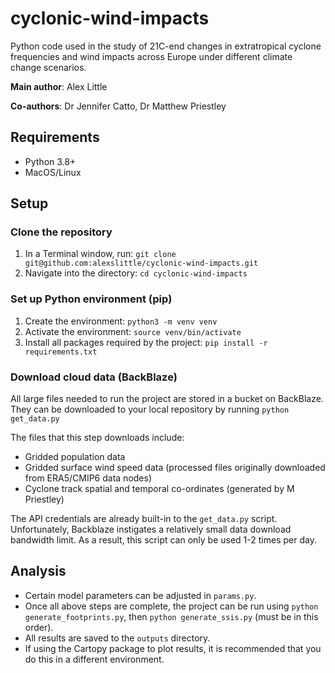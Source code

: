 # cyclonic-wind-impacts
Python code used in the study of 21C-end changes in extratropical cyclone frequencies and wind impacts across Europe under different climate change scenarios.

**Main author**: Alex Little

**Co-authors**: Dr Jennifer Catto, Dr Matthew Priestley

## Requirements
- Python 3.8+
- MacOS/Linux

## Setup

### Clone the repository
1. In a Terminal window, run: `git clone git@github.com:alexslittle/cyclonic-wind-impacts.git`
2. Navigate into the directory: `cd cyclonic-wind-impacts`

### Set up Python environment (pip)
1. Create the environment: `python3 -m venv venv`
2. Activate the environment: `source venv/bin/activate`
3. Install all packages required by the project: `pip install -r requirements.txt`

### Download cloud data (BackBlaze)

All large files needed to run the project are stored in a bucket on BackBlaze.
They can be downloaded to your local repository by running `python get_data.py`

The files that this step downloads include:
- Gridded population data
- Gridded surface wind speed data (processed files originally downloaded from ERA5/CMIP6 data nodes)
- Cyclone track spatial and temporal co-ordinates (generated by M Priestley)

The API credentials are already built-in to the `get_data.py` script. 
Unfortunately, Backblaze instigates a relatively small data download bandwidth limit.
As a result, this script can only be used 1-2 times per day.

## Analysis
- Certain model parameters can be adjusted in `params.py`.
- Once all above steps are complete, the project can be run using `python generate_footprints.py`,
then `python generate_ssis.py` (must be in this order).
- All results are saved to the `outputs` directory.
- If using the Cartopy package to plot results, it is recommended that you do this in a different environment.
